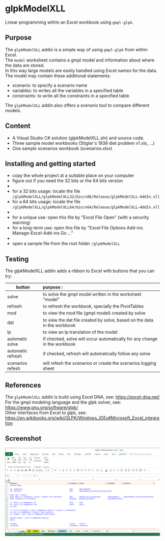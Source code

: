 # glpkModelXLL
Linear programming within an Excel workbook using ```gmpl-glpk```.  

## Purpose
The ```glpkModelXLL``` addin is a simple way of using ```gmpl-glpk``` from within Excel.   
The ```model``` worksheet contains a gmpl model and information about where the data are stored.   
In this way large models are easily handled using Excel names for the data.   
The model may contain these additional statements: 
* scenario: to specify a scenario name  
* variables: to writes all the variables in a specified table   
* constraints: to write all the constraints in a specified table   

The ```glpkModelXLL``` addin also offers a scenario tool to compare different models.   

## Content
* A Visual Studio C# solution (glpkModelXLL.sln) and source code.
* Three sample model workbooks (Stigler's 1939 diet problem v1.xls, ...)  
* One sample scenarios workbook (scenarios.xlsx)

## Installing and getting started
* copy the whole project at a suitable place on your computer   
* figure out if you need the 32 bits or the 64 bits version
* 
* for a 32 bits usage: locate the file    ```/glpkModelXLL/glpkModelXLL32/bin/x86/Release/glpkModelXLL-AddIn.xll```   
* for a 64 bits usage: locate the file    ```/glpkModelXLL/glpkModelXLL64/bin/x64/Release/glpkModelXLL-AddIn.xll```  
* 
* for a unique use:    open this file by "Excel File Open" (with a security warning)
* for a long-term use: open this file by "Excel File Options Add-ins Manage-Excel-Add-ins Go ..."
* 
* open a sample file from the root folder  ```/glpkModelXLL```

## Testing
The  glpkModelXLL  addin adds a ribbon to Excel with buttons that you can try:

| button        | purpose           :| 
| ------------- |:-------------|
| solve         | to solve the gmpl model written in the worksheet  "model" |
| refresh       | to refresh the workbook, specially the PivotTables      |
| mod           | to view the mod file (gmpl model) created by solve      |
| dat           | to view the dat file created by solve, based on the data in the workbook      |
| lp            | to view an lp translation of the model      |
| automatic solve   | if checked, solve will occur automatically for any change in the workbook      |
| automatic refresh | if checked, refresh will automatically follow any solve      |
| scenarios refesh  | will refesh the scenarios or create the scenarios logging sheet      |
  
## References ## 

The ```glpkModelXLL``` addin is build using Excel DNA, see: https://excel-dna.net/   
For the gmpl modeling language and the glpk solver, see: https://www.gnu.org/software/glpk/   
Other interfaces from Excel to glpk, see: https://en.wikibooks.org/wiki/GLPK/Windows_IDEs#Microsoft_Excel_integration

## Screenshot ##

![alt text](https://github.com/maajdl/glpkModelXLL/blob/master/screenshot.png "glpkModelXLL screenshot")

